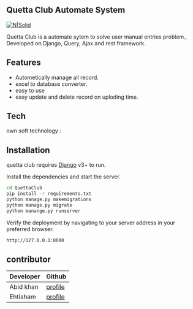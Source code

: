 
## Quetta Club Automate System 

[![N|Solid](https://media-exp1.licdn.com/dms/image/C4E03AQEBDLHKQy_trQ/profile-displayphoto-shrink_200_200/0/1625829808212?e=2147483647&v=beta&t=JHPhJccTLtnHQj0EqgiMwq8FCa2VlrMDnDlxPkN7EzU)](https://pk.linkedin.com/in/own-soft-9a8ab4216)



Quetta Club is a automate sytem to solve user manual entries problem.,
Developed on Django, Query, Ajax and rest framework.
## Features

- Autometically manage all record.
- excel to database converter.
- easy to use
- easy update and delete record on uploding time.

## Tech

own soft technology :

## Installation

quetta club requires [Django](https://www.djangoproject.com/) v3+ to run.

Install the dependencies and start the server.

```sh
cd QuettaClub
pip install -r requirements.txt
python manage.py makemigrations
python manage.py migrate
python manange.py runserver
```
Verify the deployment by navigating to your server address in
your preferred browser.

```sh
http://127.0.0.1:8000
```

## contributor


| Developer | Github |
| ------ | ------ |
| Abid khan | [profile](https://github.com/abidkhan03) |
| Ehtisham | [profile](https://github.com/CodeWithEhtisham) |
